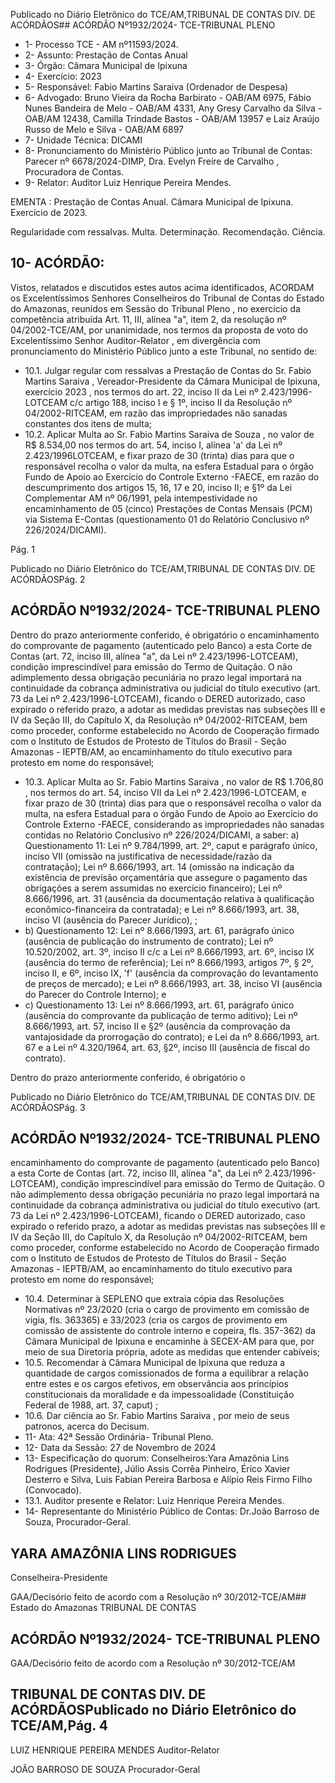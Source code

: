 Publicado  no  Diário  Eletrônico do TCE/AM,TRIBUNAL DE CONTAS DIV. DE ACÓRDÃOS## ACÓRDÃO Nº1932/2024- TCE-TRIBUNAL PLENO

- 1- Processo TCE - AM nº11593/2024.
- 2- Assunto: Prestação de Contas Anual
- 3- Órgão: Câmara Municipal de Ipixuna
- 4- Exercício: 2023
- 5- Responsável: Fabio Martins Saraiva (Ordenador de Despesa)
- 6- Advogado: Bruno Vieira da Rocha Barbirato - OAB/AM 6975, Fábio Nunes Bandeira de  Melo  -  OAB/AM  4331,  Any  Gresy  Carvalho  da  Silva  -  OAB/AM  12438,  Camilla Trindade Bastos - OAB/AM 13957 e Laiz Araújo Russo de Melo e Silva - OAB/AM 6897
- 7- Unidade Técnica: DICAMI
- 8- Pronunciamento  do  Ministério  Público  junto  ao  Tribunal  de  Contas: Parecer  nº 6678/2024-DIMP, Dra. Evelyn Freire de Carvalho , Procuradora de Contas.
- 9- Relator: Auditor Luiz Henrique Pereira Mendes.

EMENTA : Prestação  de  Contas  Anual. Câmara Municipal de Ipixuna. Exercício de 2023.

Regularidade  com  ressalvas.  Multa.  Determinação. Recomendação. Ciência.

## 10-  ACÓRDÃO:

Vistos, relatados e discutidos estes autos acima identificados, ACORDAM os Excelentíssimos Senhores Conselheiros do Tribunal de Contas do Estado do Amazonas, reunidos em Sessão do Tribunal Pleno , no exercício da competência atribuída Art. 11, III, alínea "a", item 2, da resolução nº 04/2002-TCE/AM, por  unanimidade, nos termos da proposta  de  voto  do  Excelentíssimo  Senhor  Auditor-Relator , em  divergência com pronunciamento do Ministério Público junto a este Tribunal, no sentido de:

- 10.1. Julgar  regular  com  ressalvas a  Prestação  de  Contas  do Sr.  Fabio Martins Saraiva , Vereador-Presidente da Câmara Municipal de Ipixuna, exercício  2023 ,  nos  termos  do  art.  22,  inciso  II  da  Lei  nº 2.423/1996-LOTCEAM  c/c  artigo  188,  inciso  I  e  §  1º,  inciso  II  da Resolução  nº  04/2002-RITCEAM,  em  razão  das  impropriedades  não sanadas constantes dos itens de multa;
- 10.2. Aplicar Multa ao Sr. Fabio Martins Saraiva de Souza , no valor de R$ 8.534,00 nos termos do art. 54, inciso I, alínea 'a' da Lei nº 2.423/1996LOTCEAM,  e  fixar prazo  de  30  (trinta)  dias para  que  o  responsável recolha  o  valor  da  multa,  na  esfera  Estadual  para  o  órgão  Fundo  de Apoio  ao Exercício do Controle Externo -FAECE,  em  razão  do descumprimento  dos  artigos  15,  16,  17  e  20,  inciso  II;  e  §1º  da  Lei Complementar AM nº 06/1991, pela intempestividade no encaminhamento de 05 (cinco) Prestações de Contas Mensais (PCM) via Sistema  E-Contas  (questionamento  01  do  Relatório Conclusivo nº 226/2024/DICAMI).

Pág. 1

Publicado  no  Diário  Eletrônico do TCE/AM,TRIBUNAL DE CONTAS DIV. DE ACÓRDÃOSPág. 2

## ACÓRDÃO Nº1932/2024- TCE-TRIBUNAL PLENO

Dentro do prazo anteriormente conferido, é obrigatório o encaminhamento  do  comprovante  de  pagamento  (autenticado  pelo Banco) a esta Corte de Contas (art. 72, inciso III,  alínea "a", da Lei nº 2.423/1996-LOTCEAM), condição imprescindível para emissão do Termo de Quitação. O não adimplemento dessa obrigação pecuniária no prazo legal importará na continuidade da cobrança administrativa ou judicial do título  executivo  (art.  73  da  Lei  nº  2.423/1996-LOTCEAM),  ficando  o DERED autorizado, caso expirado o referido prazo, a adotar as medidas previstas  nas  subseções  III  e  IV  da  Seção  III,  do  Capítulo  X,  da Resolução nº 04/2002-RITCEAM, bem como proceder, conforme estabelecido  no  Acordo  de  Cooperação  firmado  com  o  Instituto  de Estudos de Protesto de Títulos do Brasil - Seção Amazonas - IEPTB/AM, ao  encaminhamento  do  título  executivo  para  protesto  em  nome  do responsável;

- 10.3. Aplicar Multa ao Sr. Fabio Martins Saraiva , no valor de R$ 1.706,80 , nos termos do art. 54, inciso VII da Lei nº 2.423/1996-LOTCEAM, e fixar prazo  de 30  (trinta)  dias para  que  o  responsável  recolha  o  valor  da multa, na esfera Estadual para o órgão Fundo de Apoio ao Exercício do Controle Externo -FAECE,  considerando as impropriedades não sanadas contidas no Relatório Conclusivo nº 226/2024/DICAMI, a saber: a)  Questionamento  11:  Lei  nº  9.784/1999,  art.  2º, caput e  parágrafo único,  inciso  VII  (omissão  na  justificativa  de  necessidade/razão  da contratação);  Lei  nº  8.666/1993,  art.  14  (omissão  na  indicação  da existência  de  previsão  orçamentária  que  assegure  o  pagamento  das obrigações a serem assumidas no exercício financeiro); Lei nº 8.666/1996,  art.  31  (ausência  da  documentação  relativa  à  qualificação econômico-financeira da contratada); e Lei nº 8.666/1993, art. 38, inciso VI (ausência do Parecer Jurídico), ;
- b)  Questionamento  12:  Lei  nº  8.666/1993,  art.  61,  parágrafo  único (ausência de publicação do instrumento de contrato); Lei nº 10.520/2002, art.  3º,  inciso  II  c/c  a  Lei  nº  8.666/1993,  art.  6º,  inciso  IX  (ausência  do termo de referência); Lei nº 8.666/1993, artigos 7º, § 2º, inciso II, e 6º, inciso IX, 'f' (ausência da comprovação do levantamento de preços de mercado); e Lei nº 8.666/1993, art. 38, inciso VI (ausência do Parecer do Controle Interno); e
- c) Questionamento  13:  Lei  nº  8.666/1993,  art.  61,  parágrafo  único (ausência  do  comprovante  da  publicação  de  termo  aditivo);  Lei  nº 8.666/1993,  art.  57,  inciso  II  e  §2º  (ausência  da  comprovação  da vantajosidade da prorrogação do contrato); e Lei da nº 8.666/1993, art. 67 e a Lei nº 4.320/1964, art. 63, §2º, inciso III  (ausência de  fiscal  do contrato).

Dentro do prazo anteriormente conferido, é obrigatório o

Publicado  no  Diário  Eletrônico do TCE/AM,TRIBUNAL DE CONTAS DIV. DE ACÓRDÃOSPág. 3

## ACÓRDÃO Nº1932/2024- TCE-TRIBUNAL PLENO

encaminhamento  do  comprovante  de  pagamento  (autenticado  pelo Banco) a esta Corte de Contas (art. 72, inciso III, alínea "a", da Lei nº 2.423/1996-LOTCEAM), condição imprescindível para emissão do Termo de Quitação. O não adimplemento dessa obrigação pecuniária no prazo legal importará na continuidade da cobrança administrativa ou judicial do título  executivo  (art.  73  da  Lei  nº  2.423/1996-LOTCEAM),  ficando  o DERED autorizado, caso expirado o referido prazo, a adotar as medidas previstas  nas  subseções  III  e  IV  da  Seção  III,  do  Capítulo  X,  da Resolução nº 04/2002-RITCEAM, bem como proceder, conforme estabelecido  no  Acordo  de  Cooperação  firmado  com  o  Instituto  de Estudos de Protesto de Títulos do Brasil - Seção Amazonas - IEPTB/AM, ao  encaminhamento  do  título  executivo  para  protesto  em  nome  do responsável;

- 10.4. Determinar à SEPLENO que extraia cópia das Resoluções Normativas nº 23/2020 (cria o cargo de provimento em comissão de vigia, fls. 363365)  e  33/2023  (cria  os  cargos  de  provimento  em  comissão  de assistente  do  controle  interno  e  copeira,  fls.  357-362)  da  Câmara Municipal de Ipixuna e encaminhe à SECEX-AM para que, por meio de sua Diretoria própria, adote as medidas que entender cabíveis;
- 10.5. Recomendar à Câmara Municipal de Ipixuna que reduza a quantidade de cargos comissionados de forma a equilibrar a relação entre estes e os  cargos  efetivos,  em  observância  aos  princípios  constitucionais  da moralidade e da impessoalidade (Constituição Federal de 1988, art. 37, caput) ;
- 10.6. Dar ciência ao Sr. Fabio Martins Saraiva , por meio de seus patronos, acerca do Decisum.
- 11-  Ata: 42ª Sessão Ordinária- Tribunal Pleno.
- 12-  Data da Sessão: 27 de Novembro de 2024
- 13-  Especificação do quorum: Conselheiros:Yara Amazônia Lins Rodrigues (Presidente),  Júlio  Assis  Corrêa  Pinheiro,  Érico  Xavier  Desterro  e  Silva,  Luis  Fabian Pereira Barbosa e Alípio Reis Firmo Filho (Convocado).
- 13.1. Auditor presente e Relator: Luiz Henrique Pereira Mendes.
- 14-  Representante  do  Ministério  Público  de  Contas: Dr.João  Barroso  de  Souza, Procurador-Geral.

## YARA AMAZÔNIA LINS RODRIGUES

Conselheira-Presidente

GAA/Decisório feito de acordo com a Resolução nº 30/2012-TCE/AM## Estado do Amazonas TRIBUNAL DE CONTAS

## ACÓRDÃO Nº1932/2024- TCE-TRIBUNAL PLENO

GAA/Decisório feito de acordo com a Resolução nº 30/2012-TCE/AM

## TRIBUNAL DE CONTAS DIV. DE ACÓRDÃOSPublicado  no  Diário  Eletrônico do TCE/AM,Pág. 4

LUIZ HENRIQUE PEREIRA MENDES Auditor-Relator

JOÃO BARROSO DE SOUZA Procurador-Geral